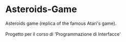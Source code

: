 # Asteroids-Game
Asteroids  game (replica of the famous Atari's game).\
\
Progetto per il corso di 'Programmazione di Interfacce'
